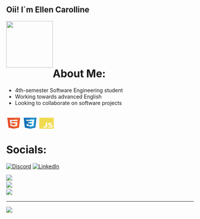 ## Oii! I´m Ellen Carolline 
<div style="display: inline_block">
 <img align="left"  alt=""Ellen" height="125" width="125" src="https://cdn.discordapp.com/attachments/1285386361284858002/1285412034393145476/download.gif?ex=66ea2cbe&is=66e8db3e&hm=b2b31c92598a6f3cdf49308d6f304f57b56f450e7814c72fc6d39692a1343da3&">
</div><br>

<br>
<br>
<br>
<br>

# About Me:
- 4th-semester Software Engineering student
- Working towards advanced English
- Looking to collaborate on software projects


<div style="display: inline_block"><br>
 <img align="center" alt="Ellen-HTML" height="30" width="40" src="https://raw.githubusercontent.com/devicons/devicon/master/icons/html5/html5-original.svg">
 <img align="center" alt="Ellen-CSS" height="30" width="40" src="https://raw.githubusercontent.com/devicons/devicon/master/icons/css3/css3-original.svg">
 <img align="center" alt="Ellen-Js" height="30" width="40" src="https://raw.githubusercontent.com/devicons/devicon/master/icons/javascript/javascript-plain.svg">
</div>
 
 

# Socials:
[![Discord](https://img.shields.io/badge/Discord-%237289DA.svg?logo=discord&logoColor=white)](https://discord.gg/https://discord.gg/v53SsUfz) [![LinkedIn](https://img.shields.io/badge/LinkedIn-%230077B5.svg?logo=linkedin&logoColor=white)](https://linkedin.com/in/ellencdcoelho) 



![](https://github-readme-stats.vercel.app/api?username=EllenCDCoelho&theme=omni&hide_border=false&include_all_commits=false&count_private=false)<br/>
![](https://github-readme-streak-stats.herokuapp.com/?user=EllenCDCoelho&theme=omni&hide_border=false)<br/>
![](https://github-readme-stats.vercel.app/api/top-langs/?username=EllenCDCoelho&theme=omni&hide_border=false&include_all_commits=false&count_private=false&layout=compact)

---
[![](https://visitcount.itsvg.in/api?id=EllenCDCoelho&icon=7&color=10)](https://visitcount.itsvg.in)


<!-- Proudly created with GPRM ( https://gprm.itsvg.in ) -->
